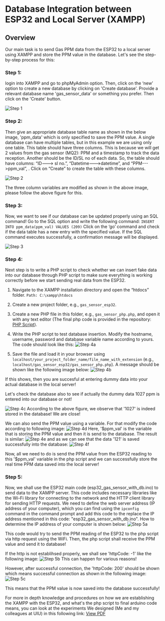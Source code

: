 # Database Integration between ESP32 and Local Server (XAMPP)

## Overview
Our main task is to send Gas PPM data from the ESP32 to a local server using XAMPP and store the PPM value in the database. Let's see the step-by-step process for this:

### Step 1:
login into XAMPP and go to phpMyAdmin option. Then, click on the ‘new’ option to create a new database by clicking on 'Create database'. Provide a relevant database name 'gas_sensor_data' or something you prefer. Then click on the 'Create' button. 

![Step 1](../images/web_img/1a.png)


### Step 2:
Then give an appropriate database table name as shown in the below image, 'ppm_data' which is only specified to save the PPM value.  A single database can have multiple tables, but in this example we are using only one table. This table should have three columns. This is because we will get 2 values from the gas sensor (MQ2): PPM and a timestamp to track the data reception. Another should be the ID/SL no of each data. So, the table should have columns: “ID---> sl no.”, “Datetime--->datetime”, and “PPM--->ppm_val”, . Click on “Create” to create the table with these columns.

![Step 2](../images/web_img/1.png)

The three column variables are modified as shown in the above image, please follow the above figure for this.

### Step 3:
Now, we want to see if our database can be updated properly using an SQL command! Go to the SQL option and write the following command:
`INSERT INTO ppm_data(ppm_val) VALUES (209)`
Click on the ‘go’ command and check if the data table has a new entry with the specified value. If the SQL command executes successfully, a confirmation message will be displayed.

![Step 3](../images/web_img/2b.png)

### Step 4:
Next step is to write a PHP script to check whether we can insert fake data into our database through PHP script to make sure everything is working correctly before we start sending real data from the ESP32. 
1. Navigate to the XAMPP installation directory and open the “htdocs” folder.
   `Path: C:\xampp\htdocs`
2. Create a new project folder, e.g., `gas_sensor_esp32`.
3. Create a new PHP file in this folder, e.g., `gas_sensor_php.php`, and open it with any text editor (The final php code is provided in the repository: [PHP Script](code/php_code)). 
4. Write the PHP script to test database insertion. Modify the hostname, username, password and database variable name according to yours. The code should look like this:
![Step 4a](../images/web_img/8.png)

5. Save the file and load it in your browser using `localhost/your_project_folder_name/file_name_with_extension` (e.g., `localhost/gas_sensor_esp32/gas_sensor_php.php`). A message should be shown like the following image below: 
![Step 4b](../images/web_img/9.png)

If this shows, then you are succesful at entering dummy data into your actual database in the local server! 

Let's check the database also to see if actually the dummy data 1027 ppm is entered into our database or not!

![Step 4c](../images/web_img/10.png)
According to the above figure, we observe that '1027' is indeed stored in the database! We are close!

We can also send the PPM value using a variable. For that modify the code according to following image:
![Step 4d](../images/web_img/11.png)
Here, '$ppm_val' is the variable that is storing the PPM value and then it is send to the database. The result is similar:
![Step 4e](../images/web_img/12.png)
and as we can see that the data '121' is saved successfully into the database:
![Step 4f](../images/web_img/13.png)

Now, all we need to do is send the PPM value from the ESP32 reading to this '$ppm_val' variable in the php script and we can successfully store the real time PPM data saved into the local server! 
### Step 5:
Now, we shall use the ESP32 main code (esp32_gas_sensor_with_db.ino) to send data to the XAMPP server. This code includes necessary libraries like the Wi-Fi library for connecting to the network and the HTTP client library for sending HTTP requests. We need to define the web server address (IP address of your computer), which you can find using the `ipconfig` command in the command prompt and add this code to the replace the IP address mentioned in this code: "esp32_gas_sensor_with_db.ino". How to determine the IP address of your computer is shown below:
![Step 5a](../images/web_img/14.png)

This code would try to send the PPM reading of the ESP32 to the php script via http request using the WiFi. Then, the php script shall receive the PPM value and send it to database!

If the http is not establihsed properly, we shall see 'httpCode: -1' like the following image:
![Step 5b](../images/web_img/15.png)
This can happen for various reasons!

However, after successful connection, the 'httpCode: 200' should be shown which means successful connection as shown in the following image:
![Step 5c](../images/web_img/16.png)

This means that the PPM value is now saved into the database successfully! 

For more in depth knowledge and procedures on how we are establishing the XAMPP with the ESP32, and what's the php script to final arduino code means, you can look at the experiments We designed (Me and my colleagues at UIU) in this following link: [View PDF](Exp2_IoT_ESP32.pdf)